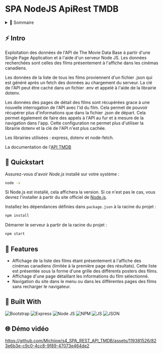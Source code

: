 # SPA NodeJS ApiRest TMDB

<!-- TABLE OF CONTENTS -->
<details>
  <summary>🏁 Sommaire</summary>
  <ol>
    <li><a href="#-intro">Intro</a></li>
    <li><a href="#-quickstart">Quickstart</a></li>
    <li><a href="#-features">Features</a></li>
    <li><a href="#-built-with">Built with</a></li>
  </ol>
</details>

## ⚡ Intro

Exploitation des données de l'API de The Movie Data Base à partir d'une Single Page Application et à l'aide d'un serveur Node JS.
Les données recherchées sont celles des films présentement à l'affiche dans les cinémas canadiens.

Les données de la liste de tous les films proviennent d'un fichier .json qui est généré après un fetch des données au chargement du serveur. La clé de l'API peut être caché dans un fichier .env et appelé à l'aide de la librairie dotenv.

Les données des pages de détail des films sont récupérées grace à une nouvelle interrogation de l'API avec l'id du film. Cela permet de pouvoir récupérer plus d'informations que dans la fichier .json de départ. Cela permet également de faire des appels à l'API au fur et à mesure de la navigation dans l'app. Cette configuration ne permet plus d'utiliser la librairie dotenv et la clé de l'API n'est plus cachée.

Les librairies utilisées : express, dotenv et node-fetch.

La documentation de l'[API TMDB](https://developer.themoviedb.org/reference/intro/getting-started)

## 🚀 Quickstart

Assurez-vous d'avoir *Node.js* installé sur votre système :
```bash
node -v
```
Si Node.js est installé, cela affichera la version. Si ce n'est pas le cas, vous devrez l'installer à partir du site officiel de [Node.js](https://nodejs.org/).

Installez les dépendances définies dans `package.json` à la racine du projet :
```bash
npm install
```

Démarrer le serveur à partir de la racine du projet :
```bash
npm start
```

## 🎯 Features

- Affichage de la liste des films étant présentement à l'affiche des cinémas canadiens (limitée à la première page des résultats). Cette liste est présentée sous la forme d'une grille des différents posters des films.
- Affichage d'une page détaillant les informations du film sélectionné.
- Navigation du site dans le menu ou dans les différentes pages des films sans recharger le navigateur.

## 🤖 Built With
![Bootstrap](https://img.shields.io/badge/Bootstrap-563D7C?style=for-the-badge&logo=bootstrap&logoColor=white) ![Express](https://img.shields.io/badge/Express%20js-000000?style=for-the-badge&logo=express&logoColor=white) ![Node JS](https://img.shields.io/badge/Node%20js-339933?style=for-the-badge&logo=nodedotjs&logoColor=white) ![NPM](https://img.shields.io/badge/npm-CB3837?style=for-the-badge&logo=npm&logoColor=white) ![JS](https://img.shields.io/badge/JavaScript-323330?style=for-the-badge&logo=javascript&logoColor=F7DF1E) ![JSON](https://img.shields.io/badge/json-5E5C5C?style=for-the-badge&logo=json&logoColor=white)

## 🌐 Démo vidéo

https://github.com/Michijoe/s4_SPA_REST_API_TMDB/assets/119381526/823e6b3e-c9c0-4cc8-9f89-47073e464de2

